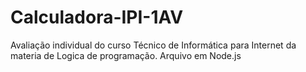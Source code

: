 # Calculadora-IPI-1AV
 Avaliação individual do curso Técnico de Informática para Internet da materia de Logica de programação. Arquivo em Node.js
